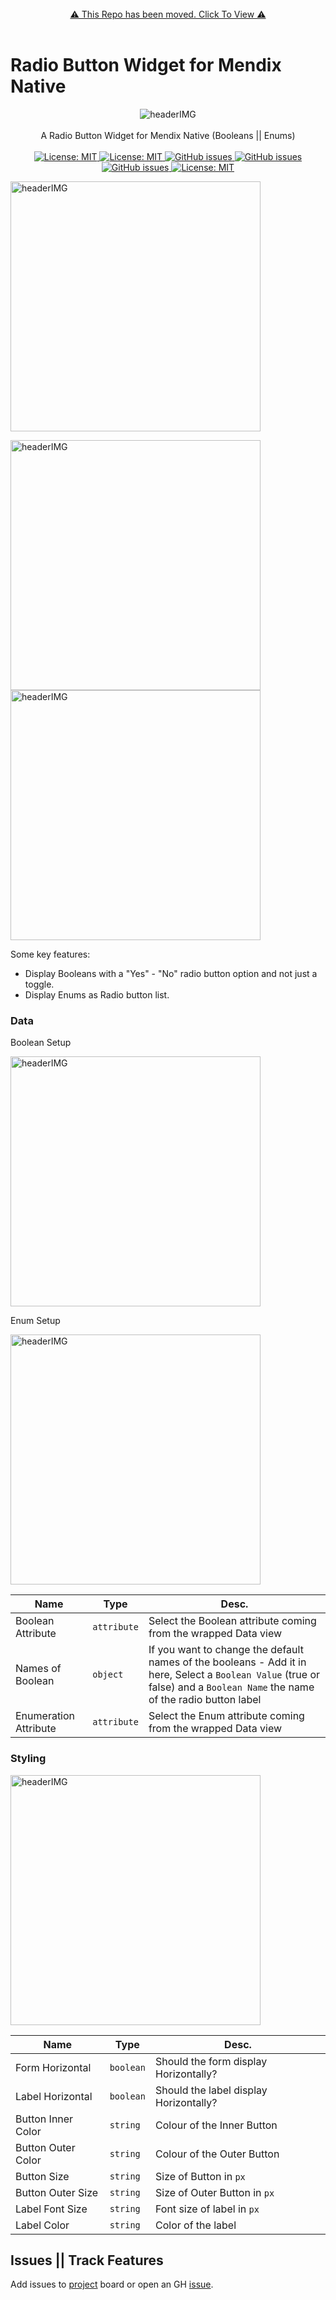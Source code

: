 </br>
<div align="center">
<a align="center" href="https://github.com/mendixlabs/app-services-components">
<span align="center">
⚠️ This Repo has been moved. Click To View ⚠️
</span>
</a>
</div>
</br>

<h1 >Radio Button Widget for Mendix Native</h1>

<p align="center">
    <img align="center" alt="headerIMG" src="https://raw.githubusercontent.com/ahwelgemoed/radio-buttons-native-widget/main/assets/RadioButton.png" target="_blank" />
    <br>
    <br>
   A Radio Button Widget for Mendix Native (Booleans || Enums)
    <br>
    <br>
  <a href="">
    <img alt="License: MIT" src="https://img.shields.io/badge/Status-Production-blue" target="_blank" />
  </a>
  <a href="">
    <img alt="License: MIT" src="https://img.shields.io/github/issues/ahwelgemoed/drag-and-drop-mendix-widget" target="_blank" />
  </a>
  <a href="">
    <img alt="GitHub issues" src="https://img.shields.io/github/release/ahwelgemoed/drag-and-drop-mendix-widget" target="_blank" />
  </a>
  <a href="https://appstore.home.mendix.com/link/modeler/">
    <img alt="GitHub issues" src="https://img.shields.io/badge/Studio%20version-8.12%2B-blue.svg" target="_blank" />
  </a>
  <a href="https://docs.mendix.com/developerportal/app-store/app-store-content-support">
    <img alt="GitHub issues" src="https://img.shields.io/badge/Support-Community%20(no%20active%20support)-orange.svg" target="_blank" />
  </a>
  <a href="/LICENSE">
    <img alt="License: MIT" src="https://img.shields.io/badge/license-Apache%202.0-orange.svg" target="_blank" />
  </a>
  <br>

</p>
<p >
<img  height='400'  alt="headerIMG" src="https://raw.githubusercontent.com/ahwelgemoed/radio-buttons-native-widget/main/assets/p1.png" target="_blank" />
</p>
<p >
<img  height='400'  alt="headerIMG" src="https://raw.githubusercontent.com/ahwelgemoed/radio-buttons-native-widget/main/assets/Boolean-Example.gif" target="_blank" />
<img  height='400' alt="headerIMG" src="https://raw.githubusercontent.com/ahwelgemoed/radio-buttons-native-widget/main/assets/Enum-Example.gif" target="_blank" />
</p>

Some key features:

-   Display Booleans with a "Yes" - "No" radio button option and not just a toggle.
-   Display Enums as Radio button list.

<h3>Data</h3>
 Boolean Setup
<p>
 <img height='400'  alt="headerIMG" src="https://raw.githubusercontent.com/ahwelgemoed/radio-buttons-native-widget/main/assets/Bool-Setup.png" target="_blank" />
</p>
 Enum Setup
<p>
 <img height='400'  alt="headerIMG" src="https://raw.githubusercontent.com/ahwelgemoed/radio-buttons-native-widget/main/assets/Enum-Setup.png" target="_blank" />
</p>

| Name                  | Type        | Desc.                                                                                                                                                                      |
| --------------------- | ----------- | -------------------------------------------------------------------------------------------------------------------------------------------------------------------------- |
| Boolean Attribute     | `attribute` | Select the Boolean attribute coming from the wrapped Data view                                                                                                             |
| Names of Boolean      | `object`    | If you want to change the default names of the booleans - Add it in here, Select a `Boolean Value` (true or false) and a `Boolean Name` the name of the radio button label |
| Enumeration Attribute | `attribute` | Select the Enum attribute coming from the wrapped Data view                                                                                                                |

<p >
<h3>Styling</h3>
 <img height='400'  alt="headerIMG" src="https://raw.githubusercontent.com/ahwelgemoed/radio-buttons-native-widget/main/assets/Styling.png" target="_blank" />
</p>

| Name               | Type      | Desc.                                  |
| ------------------ | --------- | -------------------------------------- |
| Form Horizontal    | `boolean` | Should the form display Horizontally?  |
| Label Horizontal   | `boolean` | Should the label display Horizontally? |
| Button Inner Color | `string`  | Colour of the Inner Button             |
| Button Outer Color | `string`  | Colour of the Outer Button             |
| Button Size        | `string`  | Size of Button in `px`                 |
| Button Outer Size  | `string`  | Size of Outer Button in `px`           |
| Label Font Size    | `string`  | Font size of label in `px`             |
| Label Color        | `string`  | Color of the label                     |

## Issues || Track Features

Add issues to [project](https://github.com/ahwelgemoed/radio-buttons-native-widget/projects/1?add_cards_query=is%3Aopen)
board or open an GH [issue](https://github.com/ahwelgemoed/radio-buttons-native-widget/issues/new).
